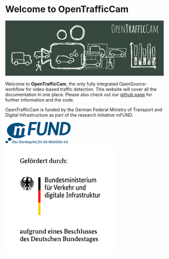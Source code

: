 # Welcome to OpenTrafficCam

![OpenTrafficCam Overview](OpenTrafficCam_1200.svg)

Welcome to **OpenTrafficCam**, the only fully integrated OpenSource-workflow for video-based traffic detection. This website will cover all the documentation in one place. Please also check out our [github page](https://github.com/OpenTrafficCam) for further information and the code.

OpenTrafficCam is funded by the German Federal Ministry of Transport and Digital Infrastructure as part of the research initiative mFUND.

![mFUND](mFUND_Logo_Claim_sRGB.PNG) ![German Federal Ministry of Transport and Digital Infrastructure](BMVI_Fz_2017_WebSVG_de.svg)
